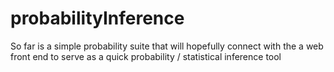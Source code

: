 probabilityInference
====================

So far is a simple probability suite that will hopefully connect with 
the a web front end to serve as a quick probability / statistical inference tool

